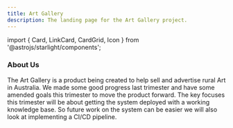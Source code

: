 ```yaml
---
title: Art Gallery
description: The landing page for the Art Gallery project.
---
```


import { Card, LinkCard, CardGrid, Icon } from '@astrojs/starlight/components';

<Card
    title="Welcome to the Art Gallery"
    href="/products/art-gallery/example/"
    icon="bars"
/>

<CardGrid>
    <LinkCard 
        title="GitHub"
        href="https://github.com/thoth-tech/art-gallery"
    />
    <LinkCard 
        title="Documentation" 
        href="https://github.com/thoth-tech/documentation/tree/main/docs/ArtGallery"
    />
</CardGrid>

### About Us

The Art Gallery is a product being created to help sell and advertise rural Art in Australia. We made some good progress last trimester and have some amended goals this trimester to move the product forward. The key focuses this trimester will be about getting the system deployed with a working knowledge base. So future work on the system can be easier we will also look at implementing a CI/CD pipeline.
